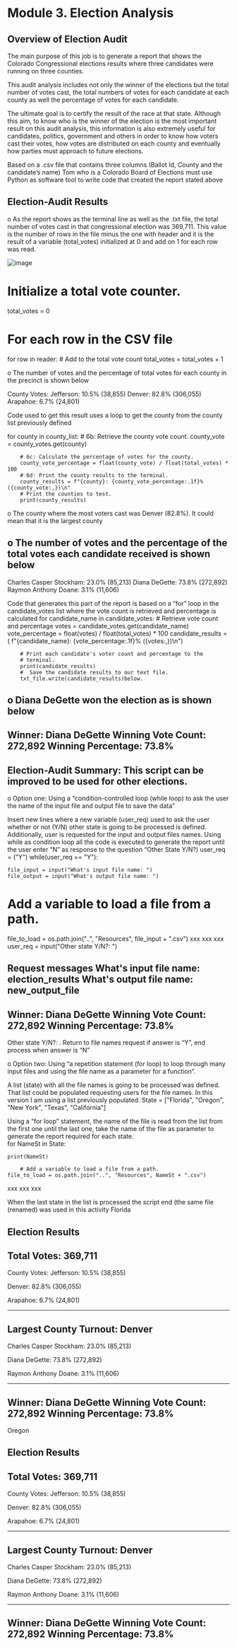# Module 3. Election Analysis
## Overview of Election Audit

The main purpose of this job is to generate a report that shows the Colorado Congressional elections results where three candidates were running on three counties. 

This audit analysis includes not only the winner of the elections but the total number of votes cast, the total numbers of votes for each candidate at each county as well the percentage of votes for each candidate.

The ultimate goal is to certify the result of the race at that state. Although this aim, to know who is the winner of the election is the most important result on this audit analysis, this information is also extremely useful for candidates, politics, government and others in order to know how voters cast their votes, how votes are distributed on each county and eventually how parties must approach to future elections.

Based on a .csv file that contains three columns (Ballot Id, County and the candidate’s name) Tom who is a Colorado Board of Elections must use Python as software tool to write code that created the report stated above

## Election-Audit Results

o	As the report shows as the terminal line as well as the .txt file, the total number of votes cast in that congressional election was 369,711. This value is the number of rows in the file minus the one with header and it is the result of a variable (total_votes) initialized at 0 and add on 1 for each row was read.

![image](https://user-images.githubusercontent.com/107591542/177026959-2d78de25-cca1-491f-9c91-7eb041f1ef48.png)

# Initialize a total vote counter.
total_votes = 0



# For each row in the CSV file
for row in reader:
        # Add to the total vote count
        total_votes = total_votes + 1



o	The number of votes and the percentage of total votes for each county in the precinct is shown below

County Votes:
Jefferson: 10.5% (38,855)
Denver: 82.8% (306,055)
Arapahoe: 6.7% (24,801)

Code used to get this result uses a loop to get the county from the county list previously defined

for county in county_list:
        # 6b: Retrieve the county vote count.
        county_vote = county_votes.get(county)

        # 6c: Calculate the percentage of votes for the county.
        county_vote_percentage = float(county_vote) / float(total_votes) * 100  
        # 6d: Print the county results to the terminal.
        county_results = f"{county}: {county_vote_percentage:.1f}% ({county_vote:,})\n"
        # Print the counties to test.
        print(county_results)

o	The county where the most voters cast was Denver (82.8%). It could mean that it is the largest county 

o	The number of votes and the percentage of the total votes each candidate received is shown below
-------------------------
Charles Casper Stockham: 23.0% (85,213)
Diana DeGette: 73.8% (272,892)
Raymon Anthony Doane: 3.1% (11,606)

Code that generates this part of the report is based on a “for” loop in the candidate_votes list where the vote count is retrieved and percentage is calculated
for candidate_name in candidate_votes:
        # Retrieve vote count and percentage
        votes = candidate_votes.get(candidate_name)
        vote_percentage = float(votes) / float(total_votes) * 100
        candidate_results = (
            f"{candidate_name}: {vote_percentage:.1f}% ({votes:,})\n")

        # Print each candidate's voter count and percentage to the
        # terminal.
        print(candidate_results)
        #  Save the candidate results to our text file.
        txt_file.write(candidate_results)below. 

o	Diana DeGette won the election as is shown below 
-------------------------
Winner: Diana DeGette
Winning Vote Count: 272,892
Winning Percentage: 73.8%
-------------------------
## Election-Audit Summary: This script can be improved to be used for other elections.

o	Option one: Using a “condition-controlled loop (while loop) to ask the user the name of the input file and output file to save the data”

Insert new lines where a new variable (user_req) used to ask the user whether or not (Y/N) other state is going to be processed is defined. Additionally, user is requested for the input and output files names. Using while as condition loop all the code is executed to generate the report until the user enter “N” as response to the question “Other State Y/N?)
user_req = ("Y")
while(user_req == "Y"):
     
    file_input = input("What's input file name: ")
    file_output = input("What's output file name: ")

# Add a variable to load a file from a path.
file_to_load = os.path.join("..", "Resources", file_input + ".csv")
xxx
xxx
xxx
user_req = input("Other state Y/N?: ")

Request messages 
What's input file name: election_results
What's output file name: new_output_file
-------------------------
Winner: Diana DeGette
Winning Vote Count: 272,892
Winning Percentage: 73.8%
-------------------------
Other state Y/N?: . 
Return to file names request if answer is “Y”, end process when answer is “N”

o	Option two: Using “a repetition statement (for loop) to loop through many input files and using the file name as a parameter for a function”.

A list (state) with all the file names is going to be processed was defined. That list could be populated requesting users for the file names. In this version I am using a list previously populated. 
State = ["Florida", "Oregon", "New York", "Texas", "California"]

Using a “for loop” statement, the name of the file is read from the list from the first one until the last one, take the name of the file as parameter to generate the report required for each state.  
for NameSt in State:

    print(NameSt)
     
        # Add a variable to load a file from a path.
    file_to_load = os.path.join("..", "Resources", NameSt + ".csv")
xxx
xxx
xxx

When the last state in the list is processed the script end
(the same file (renamed) was used in this activity
Florida

Election Results
-------------------------
Total Votes: 369,711
-------------------------

County Votes:
Jefferson: 10.5% (38,855)

Denver: 82.8% (306,055)

Arapahoe: 6.7% (24,801)

-------------------------
Largest County Turnout: Denver
-------------------------

Charles Casper Stockham: 23.0% (85,213)

Diana DeGette: 73.8% (272,892)

Raymon Anthony Doane: 3.1% (11,606)

-------------------------
Winner: Diana DeGette
Winning Vote Count: 272,892
Winning Percentage: 73.8%
-------------------------

Oregon

Election Results
-------------------------
Total Votes: 369,711
-------------------------

County Votes:
Jefferson: 10.5% (38,855)

Denver: 82.8% (306,055)

Arapahoe: 6.7% (24,801)

-------------------------
Largest County Turnout: Denver
-------------------------

Charles Casper Stockham: 23.0% (85,213)

Diana DeGette: 73.8% (272,892)

Raymon Anthony Doane: 3.1% (11,606)

-------------------------
Winner: Diana DeGette
Winning Vote Count: 272,892
Winning Percentage: 73.8%
-------------------------

